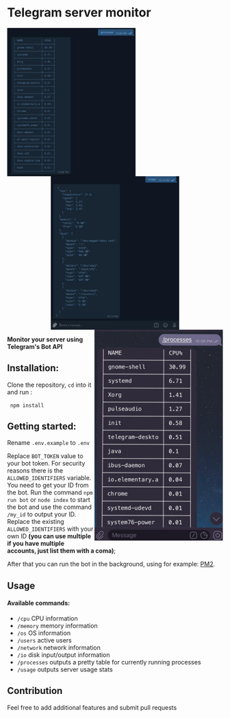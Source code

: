 # **Telegram server monitor**

<p align="center">
    <img align="left" width="300px" src="https://github.com/midnightblurz/telegram-server-monitor/raw/master/static/images/1.jpg">
    <img align="center" width="300px" src="https://github.com/midnightblurz/telegram-server-monitor/raw/master/static/images/2.jpg">
    <img align="right" width="300px"  src="https://github.com/midnightblurz/telegram-server-monitor/raw/master/static/images/3.jpg">
</p>



**Monitor your server using Telegram's Bot API**

## Installation:
Clone the repository, ```cd``` into it and run :
```shell script
 npm install
```

## Getting started:
Rename ```.env.example``` to ```.env```

Replace ```BOT_TOKEN``` value to your bot token. For security reasons there is the ```ALLOWED_IDENTIFIERS``` 
variable. You need to get your ID from the bot. Run the command ```npm run bot``` or ```node index``` to start the bot
and use the command ``/my_id``  to output your ID. Replace the existing 
```ALLOWED_IDENTIFIERS``` with your own ID **(you can use multiple if you have multiple accounts, just list them with a coma)**;


After that you can run the bot in the background, using for example: 
[PM2](https://pm2.keymetrics.io/docs/usage/quick-start/).


## Usage

#### Available commands: 

* ```/cpu```   CPU information
* ```/memory```  memory information
* ```/os```  OS information
*  ```/users``` active users
*  ```/network``` network information
*  ```/io``` disk input/output information
*  ```/processes``` outputs a pretty table for currently running processes
*  ```/usage``` outputs server usage stats


## Contribution
Feel free to add additional features and submit pull requests